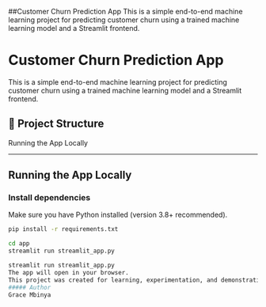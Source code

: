 ##Customer Churn Prediction App
This is a simple end-to-end machine learning project for predicting customer churn using a trained machine learning model and a Streamlit frontend.

# Customer Churn Prediction App

This is a simple end-to-end machine learning project for predicting customer churn using a trained machine learning model and a Streamlit frontend.

## 📁 Project Structure

Running the App Locally

---

##  Running the App Locally

### Install dependencies

Make sure you have Python installed (version 3.8+ recommended).

```bash
pip install -r requirements.txt

cd app
streamlit run streamlit_app.py

streamlit run streamlit_app.py
The app will open in your browser.
This project was created for learning, experimentation, and demonstrating how to build and deploy ML models with a simple interface.
##### Author
Grace Mbinya


